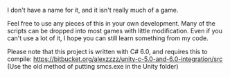 I don't have a name for it, and it isn't really much of a game.

Feel free to use any pieces of this in your own development.
Many of the scripts can be dropped into most games with little modification.
Even if you can't use a lot of it, I hope you can still learn something from my code.

Please note that this project is written with C# 6.0, and requires this to compile:
https://bitbucket.org/alexzzzz/unity-c-5.0-and-6.0-integration/src
(Use the old method of putting smcs.exe in the Unity folder)
